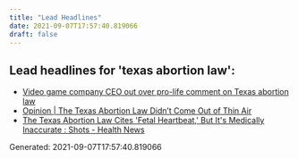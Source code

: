 ```yaml
---
title: "Lead Headlines"
date: 2021-09-07T17:57:40.819066
draft: false
---
```

## Lead headlines for 'texas abortion law':
* [Video game company CEO out over pro-life comment on Texas abortion law](/news/2021/sep/7/video-game-company-ceo-out-over-pro-life-comment-t/)
* [Opinion | The Texas Abortion Law Didn’t Come Out of Thin Air](https://news.google.com/articles/CAIiEPcJfXOZTC4KWKl-nHILFksqFwgEKg8IACoHCAowjuuKAzCWrzwwt4QY?hl=en-US&gl=US&ceid=US%3Aen)
* [The Texas Abortion Law Cites 'Fetal Heartbeat,' But It's Medically Inaccurate : Shots - Health News](https://news.google.com/articles/CAIiEKnxpaMUpfw_m3hE0rLawDIqFwgEKg4IACoGCAow9vBNMK3UCDCpvJYH?hl=en-US&gl=US&ceid=US%3Aen)




Generated: 2021-09-07T17:57:40.819066